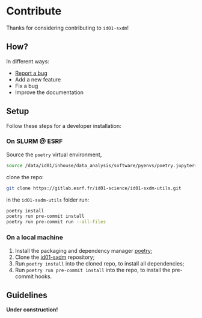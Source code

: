 # Contribute

Thanks for considering contributing to `id01-sxdm`!

## How?

In different ways:

* [Report a bug](https://gitlab.esrf.fr/id01-science/id01-sxdm-utils/-/issues/new)
* Add a new feature
* Fix a bug
* Improve the documentation

## Setup

Follow these steps for a developer installation:

### On SLURM @ ESRF

Source the `poetry` virtual environment,

```bash
source /data/id01/inhouse/data_analysis/software/pyenvs/poetry.jupyter-slurm/bin/activate
```
clone the repo:

```bash
git clone https://gitlab.esrf.fr/id01-science/id01-sxdm-utils.git
```
in the `id01-sxdm-utils` folder run:
```bash
poetry install
poetry run pre-commit install
poetry run pre-commit run --all-files
```

### On a local machine

1. Install the packaging and dependency manager [poetry](https://python-poetry.org/docs/#installation);
2. Clone the [id01-sxdm](https://gitlab.esrf.fr/id01-science/id01-sxdm-utils) repository;
3. Run `poetry install` into the cloned repo, to install all dependencies;
4. Run `poetry run pre-commit install` into the repo, to install the pre-commit hooks.

## Guidelines

**Under construction!**

<!-- * Make sure **not to commit** the `poetry.lock` file. -->
